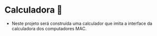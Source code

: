 # Calculadora 📱

* Neste projeto será construída uma calculador que imita a interface da calculadora dos computadores MAC.

